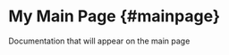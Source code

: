 My Main Page                         {#mainpage}
============

Documentation that will appear on the main page

